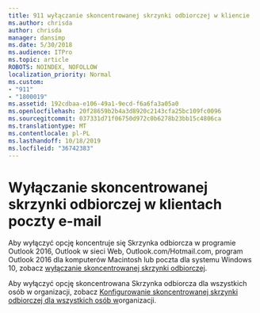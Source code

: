 ```yaml
---
title: 911 wyłączanie skoncentrowanej skrzynki odbiorczej w kliencie
ms.author: chrisda
author: chrisda
manager: dansimp
ms.date: 5/30/2018
ms.audience: ITPro
ms.topic: article
ROBOTS: NOINDEX, NOFOLLOW
localization_priority: Normal
ms.custom:
- "911"
- "1800019"
ms.assetid: 192cdbaa-e106-49a1-9ecd-f6a6fa3a05a0
ms.openlocfilehash: 20f28659b2b4a3d8920c2143cfa25bc109fc0096
ms.sourcegitcommit: 037331d71f06750d972c0b6278b23bb15c4806ca
ms.translationtype: MT
ms.contentlocale: pl-PL
ms.lasthandoff: 10/18/2019
ms.locfileid: "36742383"
---
```

# <a name="turn-off-focused-inbox-in-email-clients"></a>Wyłączanie skoncentrowanej skrzynki odbiorczej w klientach poczty e-mail

Aby wyłączyć opcję koncentruje się Skrzynka odbiorcza w programie Outlook 2016, Outlook w sieci Web, Outlook.com/Hotmail.com, program Outlook 2016 dla komputerów Macintosh lub poczta dla systemu Windows 10, zobacz [wyłączanie skoncentrowanej skrzynki odbiorczej](https://support.office.com/article/f714d94d-9e63-4217-9ccb-6cb2986aa1b2.aspx).

Aby wyłączyć opcję skoncentrowana Skrzynka odbiorcza dla wszystkich osób w organizacji, zobacz [Konfigurowanie skoncentrowanej skrzynki odbiorczej dla wszystkich osób w](https://docs.microsoft.com/office365/admin/setup/configure-focused-inbox)organizacji.

